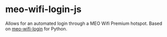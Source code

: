 # meo-wifi-login-js

Allows for an automated login through a MEO Wifi Premium hotspot.
Based on [meo-wifi-login](https://github.com/ravemir/meo-wifi-login) for Python.